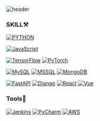 ![header](https://capsule-render.vercel.app/api?type=Rect&color=auto&height=300&section=header&text=Jay%20Yong&fontSize=90)

### SKILL⚒
[![PYTHON](https://img.shields.io/badge/python-3776AB?&logo=PYTHON&logoColor=white)](https://www.python.org/) 

[![JavaScript](https://img.shields.io/badge/JavaScript-F7DF1E?&logo=JavaScript&logoColor=white)](https://www.javascript.com/)

[![TensorFlow](https://img.shields.io/badge/TensorFlow-FF6F00?&logo=tensorflow&logoColor=white)](https://www.tensorflow.org/) [![PyTorch](https://img.shields.io/badge/PyTorch-EE4C2C?&logo=PyTorch&logoColor=white)](https://pytorch.org/)

[![MySQL](https://img.shields.io/badge/MySql-4479A1?style=flat-square&logo=MySql&logoColor=white)](https://www.mysql.com/) [![MSSQL](https://img.shields.io/badge/MSSQL-CC2927?style=flat-square&logo=Microsoft%20SQL%20Server&logoColor=white)](https://www.microsoft.com/en-us/sql-server/sql-server-downloads) [![MongoDB](https://img.shields.io/badge/MongoDB-47A248?style=flat-square&logo=MongoDB&logoColor=white)](https://www.mongodb.com/)

[![FastAPI](https://img.shields.io/badge/FastApi-009688?&logo=fastapi&logoColor=white)](https://fastapi.tiangolo.com/)  [![Django](https://img.shields.io/badge/Django-092E20?&logo=django&logoColor=white)](https://docs.djangoproject.com/) [![React](https://img.shields.io/badge/Django-61DAFB?&logo=react&logoColor=white)](https://reactjs.org/) [![Vue](https://img.shields.io/badge/Vue-4FC08D?&logo=Vue.js&logoColor=white)](https://vuejs.org/v2/guide/index.html)


### Tools🔧
[![Jenkins](https://img.shields.io/badge/Jenkins-D24939?&logo=Jenkins&logoColor=white)](https://www.jenkins.io/) [![PyCharm](https://img.shields.io/badge/Pycharm-000000?&logo=Pycharm&logoColor=white)](https://www.jetbrains.com/) [![AWS](https://img.shields.io/badge/AWS-232F3E?&logo=Amazon%20AWS&logoColor=white)](https://aws.amazon.com/)
